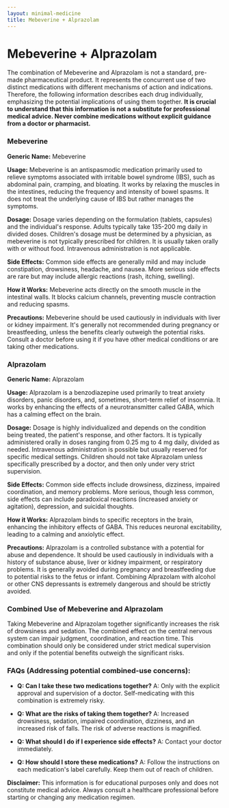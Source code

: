 ```yaml
---
layout: minimal-medicine
title: Mebeverine + Alprazolam
---
```


# Mebeverine + Alprazolam
The combination of Mebeverine and Alprazolam is not a standard, pre-made pharmaceutical product.  It represents the concurrent use of two distinct medications with different mechanisms of action and indications.  Therefore, the following information describes each drug individually, emphasizing the potential implications of using them together.  **It is crucial to understand that this information is not a substitute for professional medical advice.  Never combine medications without explicit guidance from a doctor or pharmacist.**

### Mebeverine

**Generic Name:** Mebeverine

**Usage:** Mebeverine is an antispasmodic medication primarily used to relieve symptoms associated with irritable bowel syndrome (IBS), such as abdominal pain, cramping, and bloating. It works by relaxing the muscles in the intestines, reducing the frequency and intensity of bowel spasms.  It does not treat the underlying cause of IBS but rather manages the symptoms.

**Dosage:**  Dosage varies depending on the formulation (tablets, capsules) and the individual's response.  Adults typically take 135-200 mg daily in divided doses. Children's dosage must be determined by a physician, as mebeverine is not typically prescribed for children. It is usually taken orally with or without food.  Intravenous administration is not applicable.

**Side Effects:** Common side effects are generally mild and may include constipation, drowsiness, headache, and nausea.  More serious side effects are rare but may include allergic reactions (rash, itching, swelling).

**How it Works:** Mebeverine acts directly on the smooth muscle in the intestinal walls. It blocks calcium channels, preventing muscle contraction and reducing spasms.

**Precautions:** Mebeverine should be used cautiously in individuals with liver or kidney impairment. It's generally not recommended during pregnancy or breastfeeding, unless the benefits clearly outweigh the potential risks. Consult a doctor before using it if you have other medical conditions or are taking other medications.

### Alprazolam

**Generic Name:** Alprazolam

**Usage:** Alprazolam is a benzodiazepine used primarily to treat anxiety disorders, panic disorders, and, sometimes, short-term relief of insomnia.  It works by enhancing the effects of a neurotransmitter called GABA, which has a calming effect on the brain.

**Dosage:**  Dosage is highly individualized and depends on the condition being treated, the patient's response, and other factors.  It is typically administered orally in doses ranging from 0.25 mg to 4 mg daily, divided as needed.  Intravenous administration is possible but usually reserved for specific medical settings.  Children should not take Alprazolam unless specifically prescribed by a doctor, and then only under very strict supervision.

**Side Effects:** Common side effects include drowsiness, dizziness, impaired coordination, and memory problems.  More serious, though less common, side effects can include paradoxical reactions (increased anxiety or agitation), depression, and suicidal thoughts.

**How it Works:** Alprazolam binds to specific receptors in the brain, enhancing the inhibitory effects of GABA. This reduces neuronal excitability, leading to a calming and anxiolytic effect.

**Precautions:** Alprazolam is a controlled substance with a potential for abuse and dependence. It should be used cautiously in individuals with a history of substance abuse, liver or kidney impairment, or respiratory problems.  It is generally avoided during pregnancy and breastfeeding due to potential risks to the fetus or infant.  Combining Alprazolam with alcohol or other CNS depressants is extremely dangerous and should be strictly avoided.

### Combined Use of Mebeverine and Alprazolam

Taking Mebeverine and Alprazolam together significantly increases the risk of drowsiness and sedation.  The combined effect on the central nervous system can impair judgment, coordination, and reaction time.  This combination should only be considered under strict medical supervision and only if the potential benefits outweigh the significant risks.

### FAQs (Addressing potential combined-use concerns):

* **Q: Can I take these two medications together?** A:  Only with the explicit approval and supervision of a doctor.  Self-medicating with this combination is extremely risky.

* **Q: What are the risks of taking them together?** A:  Increased drowsiness, sedation, impaired coordination, dizziness, and an increased risk of falls.  The risk of adverse reactions is magnified.

* **Q: What should I do if I experience side effects?** A:  Contact your doctor immediately.

* **Q:  How should I store these medications?** A: Follow the instructions on each medication's label carefully.  Keep them out of reach of children.


**Disclaimer:** This information is for educational purposes only and does not constitute medical advice.  Always consult a healthcare professional before starting or changing any medication regimen.
